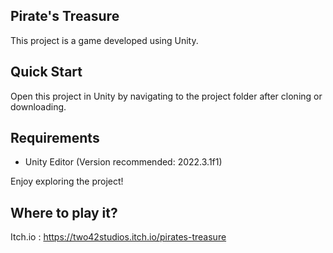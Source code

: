 ## Pirate's Treasure

This project is a game developed using Unity.

## Quick Start

Open this project in Unity by navigating to the project folder after cloning or downloading.

## Requirements

- Unity Editor (Version recommended: 2022.3.1f1)

Enjoy exploring the project!

## Where to play it?
Itch.io : https://two42studios.itch.io/pirates-treasure
